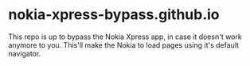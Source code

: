 # nokia-xpress-bypass.github.io
This repo is up to bypass the Nokia Xpress app, in case it doesn't work anymore to you. This'll make the Nokia to load pages using it's default navigator.

